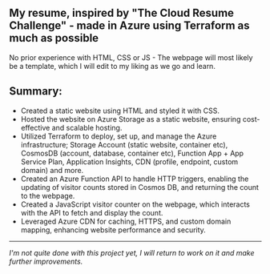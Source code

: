 ## My resume, inspired by "The Cloud Resume Challenge" - made in Azure using Terraform as much as possible

No prior experience with HTML, CSS or JS - The webpage will most likely be a template, which I will edit to my liking as we go and learn.

## Summary:

* Created a static website using HTML and styled it with CSS.
* Hosted the website on Azure Storage as a static website, ensuring cost-effective and scalable hosting.
* Utilized Terraform to deploy, set up, and manage the Azure infrastructure; Storage Account (static website, container etc), CosmosDB (account, database, container etc), Function App + App Service Plan, Application Insights, CDN (profile, endpoint, custom domain) and more.
* Created an Azure Function API to handle HTTP triggers, enabling the updating of visitor counts stored in Cosmos DB, and returning the count to the webpage.
* Created a JavaScript visitor counter on the webpage, which interacts with the API to fetch and display the count.
* Leveraged Azure CDN for caching, HTTPS, and custom domain mapping, enhancing website performance and security.

----

*I'm not quite done with this project yet, I will return to work on it and make further improvements.*
